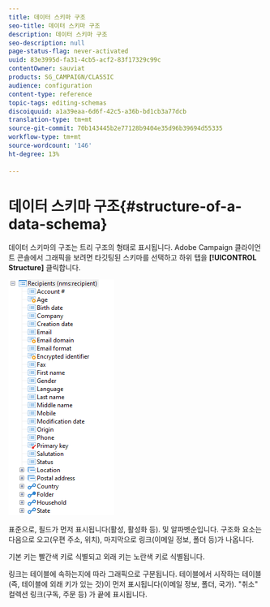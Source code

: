 ```yaml
---
title: 데이터 스키마 구조
seo-title: 데이터 스키마 구조
description: 데이터 스키마 구조
seo-description: null
page-status-flag: never-activated
uuid: 83e3995d-fa31-4cb5-acf2-83f17329c99c
contentOwner: sauviat
products: SG_CAMPAIGN/CLASSIC
audience: configuration
content-type: reference
topic-tags: editing-schemas
discoiquuid: a1a39eaa-6d6f-42c5-a36b-bd1cb3a77dcb
translation-type: tm+mt
source-git-commit: 70b143445b2e77128b9404e35d96b39694d55335
workflow-type: tm+mt
source-wordcount: '146'
ht-degree: 13%

---
```



# 데이터 스키마 구조{#structure-of-a-data-schema}

데이터 스키마의 구조는 트리 구조의 형태로 표시됩니다. Adobe Campaign 클라이언트 콘솔에서 그래픽을 보려면 타깃팅된 스키마를 선택하고 하위 탭을 **[!UICONTROL Structure]** 클릭합니다.

![](assets/d_ncs_integration_schema_arbo.png)

표준으로, 필드가 먼저 표시됩니다(활성, 활성화 등). 및 알파벳순입니다. 구조화 요소는 다음으로 오고(우편 주소, 위치), 마지막으로 링크(이메일 정보, 폴더 등)가 나옵니다.

기본 키는 빨간색 키로 식별되고 외래 키는 노란색 키로 식별됩니다.

링크는 테이블에 속하는지에 따라 그래픽으로 구분됩니다. 테이블에서 시작하는 테이블(즉, 테이블에 외래 키가 있는 것)이 먼저 표시됩니다(이메일 정보, 폴더, 국가). &quot;취소&quot; 컬렉션 링크(구독, 주문 등) 가 끝에 표시됩니다.
